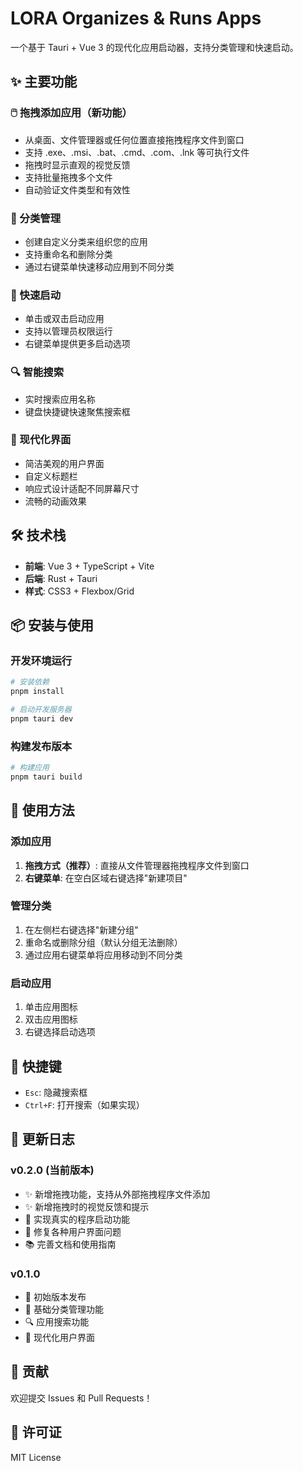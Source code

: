 # LORA Organizes & Runs Apps

一个基于 Tauri + Vue 3 的现代化应用启动器，支持分类管理和快速启动。

## ✨ 主要功能

### 🖱️ 拖拽添加应用（新功能）

- 从桌面、文件管理器或任何位置直接拖拽程序文件到窗口
- 支持 .exe、.msi、.bat、.cmd、.com、.lnk 等可执行文件
- 拖拽时显示直观的视觉反馈
- 支持批量拖拽多个文件
- 自动验证文件类型和有效性

### 📁 分类管理

- 创建自定义分类来组织您的应用
- 支持重命名和删除分类
- 通过右键菜单快速移动应用到不同分类

### 🚀 快速启动

- 单击或双击启动应用
- 支持以管理员权限运行
- 右键菜单提供更多启动选项

### 🔍 智能搜索

- 实时搜索应用名称
- 键盘快捷键快速聚焦搜索框

### 🎨 现代化界面

- 简洁美观的用户界面
- 自定义标题栏
- 响应式设计适配不同屏幕尺寸
- 流畅的动画效果

## 🛠️ 技术栈

- **前端**: Vue 3 + TypeScript + Vite
- **后端**: Rust + Tauri
- **样式**: CSS3 + Flexbox/Grid

## 📦 安装与使用

### 开发环境运行

```bash
# 安装依赖
pnpm install

# 启动开发服务器
pnpm tauri dev
```

### 构建发布版本

```bash
# 构建应用
pnpm tauri build
```

## 🎯 使用方法

### 添加应用

1. **拖拽方式（推荐）**: 直接从文件管理器拖拽程序文件到窗口
2. **右键菜单**: 在空白区域右键选择"新建项目"

### 管理分类

1. 在左侧栏右键选择"新建分组"
2. 重命名或删除分组（默认分组无法删除）
3. 通过应用右键菜单将应用移动到不同分类

### 启动应用

1. 单击应用图标
2. 双击应用图标
3. 右键选择启动选项

## 🔧 快捷键

- `Esc`: 隐藏搜索框
- `Ctrl+F`: 打开搜索（如果实现）

## 📝 更新日志

### v0.2.0 (当前版本)

- ✨ 新增拖拽功能，支持从外部拖拽程序文件添加
- ✨ 新增拖拽时的视觉反馈和提示
- 🚀 实现真实的程序启动功能
- 🐛 修复各种用户界面问题
- 📚 完善文档和使用指南

### v0.1.0

- 🎉 初始版本发布
- 📁 基础分类管理功能
- 🔍 应用搜索功能
- 🎨 现代化用户界面

## 🤝 贡献

欢迎提交 Issues 和 Pull Requests！

## 📄 许可证

MIT License
